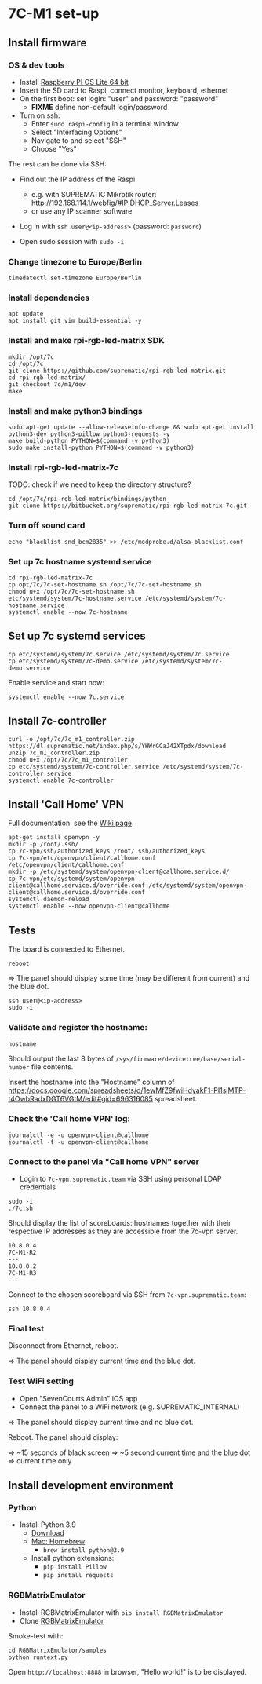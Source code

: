 # 7C-M1 set-up

## Install firmware

### OS & dev tools

- Install [Raspberry PI OS Lite 64 bit](https://www.raspberrypi.com/documentation/computers/getting-started.html#installing-the-operating-system)
- Insert the SD card to Raspi, connect monitor, keyboard, ethernet
- On the first boot: set login: "user" and password: "password" 
    - **FIXME** define non-default login/password
- Turn on ssh:
    - Enter `sudo raspi-config` in a terminal window
    - Select "Interfacing Options"
    - Navigate to and select "SSH"
    - Choose "Yes"

The rest can be done via SSH:
    
- Find out the IP address of the Raspi
    - e.g. with SUPREMATIC Mikrotik router: http://192.168.114.1/webfig/#IP:DHCP_Server.Leases
    - or use any IP scanner software

- Log in with `ssh user@<ip-address>` (password: `password`)

- Open sudo session with `sudo -i`


### Change timezone to Europe/Berlin

```
timedatectl set-timezone Europe/Berlin
```

### Install dependencies

```
apt update
apt install git vim build-essential -y
```

### Install and make rpi-rgb-led-matrix SDK

```shell
mkdir /opt/7c
cd /opt/7c
git clone https://github.com/suprematic/rpi-rgb-led-matrix.git
cd rpi-rgb-led-matrix/
git checkout 7c/m1/dev
make
```

### Install and make python3 bindings

```shell
sudo apt-get update --allow-releaseinfo-change && sudo apt-get install python3-dev python3-pillow python3-requests -y
make build-python PYTHON=$(command -v python3)
sudo make install-python PYTHON=$(command -v python3)
```

### Install rpi-rgb-led-matrix-7c

TODO: check if we need to keep the directory structure?

```shell
cd /opt/7c/rpi-rgb-led-matrix/bindings/python
git clone https://bitbucket.org/suprematic/rpi-rgb-led-matrix-7c.git
```

### Turn off sound card

```
echo "blacklist snd_bcm2835" >> /etc/modprobe.d/alsa-blacklist.conf
```

### Set up 7c hostname systemd service

```
cd rpi-rgb-led-matrix-7c
cp opt/7c/7c-set-hostname.sh /opt/7c/7c-set-hostname.sh
chmod u+x /opt/7c/7c-set-hostname.sh
etc/systemd/system/7c-hostname.service /etc/systemd/system/7c-hostname.service
systemctl enable --now 7c-hostname
```


## Set up 7c systemd services

```shell
cp etc/systemd/system/7c.service /etc/systemd/system/7c.service
cp etc/systemd/system/7c-demo.service /etc/systemd/system/7c-demo.service
```

Enable service and start now:

```shell
systemctl enable --now 7c.service
```

## Install 7c-controller

```
curl -o /opt/7c/7c_m1_controller.zip https://dl.suprematic.net/index.php/s/YHWrGCaJ42XTpdx/download
unzip 7c_m1_controller.zip
chmod u+x /opt/7c/7c_m1_controller
cp etc/systemd/system/7c-controller.service /etc/systemd/system/7c-controller.service
systemctl enable 7c-controller
```


## Install 'Call Home' VPN

Full documentation: see the [Wiki page](https://wiki.suprematic.team/books/tennis-cast-scoreboard/page/call-home-vpn-for-7c-scoreboard).

```
apt-get install openvpn -y
mkdir -p /root/.ssh/
cp 7c-vpn/ssh/authorized_keys /root/.ssh/authorized_keys
cp 7c-vpn/etc/openvpn/client/callhome.conf /etc/openvpn/client/callhome.conf
mkdir -p /etc/systemd/system/openvpn-client@callhome.service.d/
cp 7c-vpn/etc/systemd/system/openvpn-client@callhome.service.d/override.conf /etc/systemd/system/openvpn-client@callhome.service.d/override.conf
systemctl daemon-reload
systemctl enable --now openvpn-client@callhome
```



## Tests

The board is connected to Ethernet.


```shell
reboot
```

=> The panel should display some time (may be different from current) and the blue dot.


```shell
ssh user@<ip-address>
sudo -i
```

### Validate and register the hostname:

```shell
hostname
```
Should output the last 8 bytes of `/sys/firmware/devicetree/base/serial-number` file contents.

Insert the hostname into the "Hostname" column of https://docs.google.com/spreadsheets/d/1ewMfZ9fwiHdyakF1-PI1sjMTP-t4OwbRadxDGT6VGtM/edit#gid=696316085 spreadsheet.


### Check the 'Call home VPN' log:

```shell
journalctl -e -u openvpn-client@callhome
journalctl -f -u openvpn-client@callhome
```

### Connect to the panel via "Call home VPN" server

- Login to `7c-vpn.suprematic.team` via SSH using personal LDAP credentials

```shell
sudo -i
./7c.sh
```

Should display the list of scoreboards: hostnames together with their respective IP addresses as they are accessible from the 7c-vpn server.

```shell
10.8.0.4
7C-M1-R2
---
10.8.0.2
7C-M1-R3
---
```

Connect to the chosen scoreboard via SSH from `7c-vpn.suprematic.team`:

```shell
ssh 10.8.0.4
```

### Final test

Disconnect from Ethernet, reboot.

=> The panel should display current time and the blue dot.


### Test WiFi setting

- Open "SevenCourts Admin" iOS app
- Connect the panel to a WiFi network (e.g. SUPREMATIC_INTERNAL)

=> The panel should display current time and no blue dot.

Reboot. The panel should display:

=> ~15 seconds of black screen
=> ~5 second current time and the blue dot
=> current time only



## Install development environment

### Python

- Install Python 3.9
    - [Download](https://www.python.org/downloads/release/python-3916/)
    - [Mac: Homebrew](https://formulae.brew.sh/formula/python@3.9)
        - `brew install python@3.9`
    - Install python extensions:
        - `pip install Pillow`
        - `pip install requests`

### RGBMatrixEmulator

- Install RGBMatrixEmulator with `pip install RGBMatrixEmulator`
- Clone [RGBMatrixEmulator](https://github.com/ty-porter/RGBMatrixEmulator)

Smoke-test with:
```
cd RGBMatrixEmulator/samples
python runtext.py
```

Open `http://localhost:8888` in browser, "Hello world!" is to be displayed.
